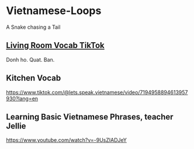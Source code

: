 # Vietnamese-Loops

A Snake chasing a Tail

## [Living Room Vocab TikTok](https://www.tiktok.com/@lets.speak.vietnamese/video/7192946063232355626?lang=en) 

Donh ho. Quat. Ban. 

## Kitchen Vocab

https://www.tiktok.com/@lets.speak.vietnamese/video/7194958894613957930?lang=en

## Learning Basic Vietnamese Phrases, teacher Jellie

https://www.youtube.com/watch?v=-9UsZIADJeY
